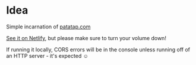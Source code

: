 # Idea

Simple incarnation of [patatap.com](https://patatap.com/ "https://patatap.com/")

[See it on Netlify](https://cellv2-patatap-clone.netlify.com/ "https://cellv2-patatap-clone.netlify.com/"), but please make sure to turn your volume down!

If running it locally, CORS errors will be in the console unless running off of an HTTP server - it's expected :relaxed:
